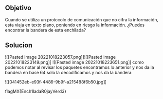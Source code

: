 ## Objetivo
Cuando se utiliza un protocolo de comunicación que no cifra la información, esta viaja en texto plano, poniendo en riesgo la información. ¿Puedes encontrar la bandera de esta enchilada?

## Solucion
![[Pasted image 20221018223057.png]]![[Pasted image 20221018223149.png]]
![[Pasted image 20221018223651.png]]
como podemos notar al revisar los paquetes encontramos lo anterior y nos da la bandera en base 64 solo la decodificamos y nos da la bandera

![[041452eb-e93f-4489-9b9f-a215488f6b50.jpg]]

flagMX{Ench1ladaR0jayVerd3}